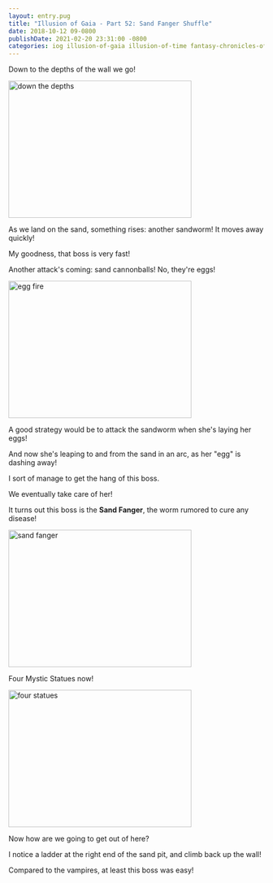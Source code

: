 ```yaml
---
layout: entry.pug
title: "Illusion of Gaia - Part 52: Sand Fanger Shuffle"
date: 2018-10-12 09-0800
publishDate: 2021-02-20 23:31:00 -0800
categories: iog illusion-of-gaia illusion-of-time fantasy-chronicles-of-gaia gaia-gensoki quintet-enix playthroughs
---
```


Down to the depths of the wall we go!

<img src="https://i.imgur.com/9HLJl2x.png" alt="down the depths" width="360" height="270" id="liveblog" />

As we land on the sand, something rises: another sandworm! It moves away quickly!

My goodness, that boss is very fast!

Another attack's coming: sand cannonballs! No, they're eggs!

<img src="https://i.imgur.com/3szP03p.png" alt="egg fire" width="360" height="270" id="liveblog" />

A good strategy would be to attack the sandworm when she's laying her eggs!

And now she's leaping to and from the sand in an arc, as her "egg" is dashing away!

I sort of manage to get the hang of this boss.

We eventually take care of her!

It turns out this boss is the **Sand Fanger**, the worm rumored to cure any disease!

<img src="https://i.imgur.com/MjqG86y.png" alt="sand fanger" width="360" height="270" id="liveblog" />

Four Mystic Statues now!

<img src="https://i.imgur.com/hEMXMfN.png" alt="four statues" width="360" height="270" id="liveblog" />

Now how are we going to get out of here?

I notice a ladder at the right end of the sand pit, and climb back up the wall!

Compared to the vampires, at least this boss was easy!